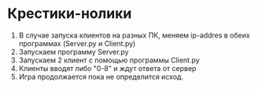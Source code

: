 # Крестики-нолики
1. В случае запуска клиентов на разных ПК, меняем ip-addres в обеих программах (Server.py и Client.py)
2. Запускаем программу Server.py
3. Запускаем 2 клиент с помощью программы Client.py
4. Клиенты вводят либо "0-8" и ждут ответа от сервер
5. Игра продолжается пока не определится исход.
